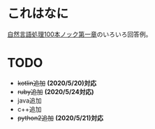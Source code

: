 # これはなに
[自然言語処理100本ノック第一章](https://nlp100.github.io/ja/ch01.html)のいろいろ回答例。

# TODO
* ~~kotlin追加~~ **(2020/5/20)対応**
* ~~ruby追加~~ **(2020/5/24対応)**
* java追加
* c++追加
* ~~python2追加~~ **(2020/5/21)対応**
